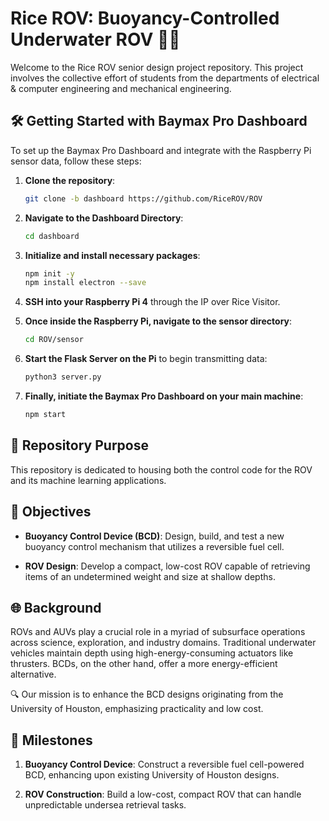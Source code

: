 # Rice ROV: Buoyancy-Controlled Underwater ROV 🌊🤖

Welcome to the Rice ROV senior design project repository. This project involves the collective effort of students from the departments of electrical & computer engineering and mechanical engineering.

## 🛠 Getting Started with Baymax Pro Dashboard

To set up the Baymax Pro Dashboard and integrate with the Raspberry Pi sensor data, follow these steps:

1. **Clone the repository**:

    ```bash
    git clone -b dashboard https://github.com/RiceROV/ROV
    ```

2. **Navigate to the Dashboard Directory**:

    ```bash
    cd dashboard
    ```

3. **Initialize and install necessary packages**:

    ```bash
    npm init -y
    npm install electron --save
    ```

4. **SSH into your Raspberry Pi 4** through the IP over Rice Visitor.

5. **Once inside the Raspberry Pi, navigate to the sensor directory**:

    ```bash
    cd ROV/sensor
    ```

6. **Start the Flask Server on the Pi** to begin transmitting data:

    ```bash
    python3 server.py
    ```

7. **Finally, initiate the Baymax Pro Dashboard on your main machine**:

    ```bash
    npm start
    ```
    
## 🚀 Repository Purpose

This repository is dedicated to housing both the control code for the ROV and its machine learning applications.

## 🎯 Objectives

- **Buoyancy Control Device (BCD)**: Design, build, and test a new buoyancy control mechanism that utilizes a reversible fuel cell.
  
- **ROV Design**: Develop a compact, low-cost ROV capable of retrieving items of an undetermined weight and size at shallow depths.

## 🌐 Background

ROVs and AUVs play a crucial role in a myriad of subsurface operations across science, exploration, and industry domains. Traditional underwater vehicles maintain depth using high-energy-consuming actuators like thrusters. BCDs, on the other hand, offer a more energy-efficient alternative.

🔍 Our mission is to enhance the BCD designs originating from the University of Houston, emphasizing practicality and low cost.

## 📌 Milestones

1. **Buoyancy Control Device**: Construct a reversible fuel cell-powered BCD, enhancing upon existing University of Houston designs.

2. **ROV Construction**: Build a low-cost, compact ROV that can handle unpredictable undersea retrieval tasks.
